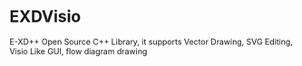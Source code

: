 # EXDVisio
E-XD++ Open Source C++ Library, it supports Vector Drawing, SVG Editing, Visio Like GUI,  flow diagram drawing
